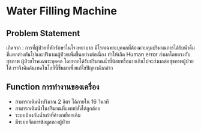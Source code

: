 # Water Filling Machine 

Problem Statement
-
เกิดจาก : การที่ผู้ป่วยที่พักรักษาในโรงพยาบาล มีโรคเฉพาะบุคคลที่ต้องควบคุมปริมาณการได้รับน้ำดื่ม ที่แตกต่างกันไปและปริมาณผู้ป่วยเพิ่มขึ้นอย่างต่อเนื่อง ทำให้เกิด Human error  ส่งผลโดยตรงกับสุขภาพ
ผู้ป่วยโรคเฉพาะบุคคล โดยหากได้รับปริมาณน้ำที่น้อยหรือมากเกินไปจะส่งผลต่อสุขภาพผู้ป่วยได้ 
เราจึงคิดค้นเทคโนโลยีนี้ขึ้นมาเพื่อแก้ไขปัญหาดังกล่าว

Function การทำงานของเครื่อง
-
- สามารถเติมน้ำปริมาณ 2 ลิตร ได้ภายใน 16 วินาที
- สามารถเติมน้ำในปริมาณที่เเพทย์สั่งได้ถูกต้อง
- ระบบป้องกันน้ำเก่าที่ค้างเหยือกเดิม
- มีระบบจัดการข้อมูลของผู้ป่วย

